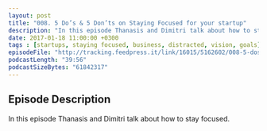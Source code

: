 ```yaml
---
layout: post
title: "008. 5 Do’s & 5 Don’ts on Staying Focused for your startup"
description: "In this episode Thanasis and Dimitri talk about how to stay focused."
date: 2017-01-18 11:00:00 +0300
tags : [startups, staying focused, business, distracted, vision, goals]
episodeFile: "http://tracking.feedpress.it/link/16015/5162602/008-5-dos-5-donts-on-staying-focused-for-your-startup.mp3"
podcastLength: "39:56"
podcastSizeBytes: "61842317"
---
```


## Episode Description

In this episode Thanasis and Dimitri talk about how to stay focused.
